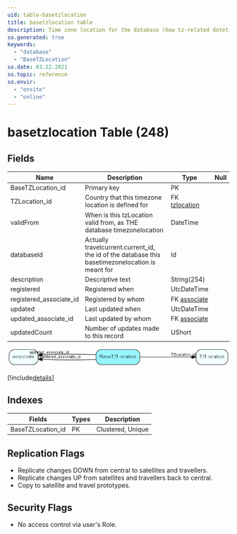 ```yaml
---
uid: table-basetzlocation
title: basetzlocation table
description: Time zone location for the database (how tz-related datetimes should be stored in the database)
so.generated: true
keywords:
  - "database"
  - "BaseTZLocation"
so.date: 03.22.2021
so.topic: reference
so.envir:
  - "onsite"
  - "online"
---
```


# basetzlocation Table (248)

## Fields

| Name | Description | Type | Null |
|------|-------------|------|:----:|
|BaseTZLocation\_id|Primary key|PK| |
|TZLocation\_id|Country that this timezone location is defined for|FK [tzlocation](tzlocation.md)| |
|validFrom|When is this tzLocation valid from, as THE database timezonelocation|DateTime| |
|databaseId|Actually travelcurrent.current_id, the id of the database this basetimezonelocation is meant for|Id| |
|description|Descriptive text|String(254)| |
|registered|Registered when|UtcDateTime| |
|registered\_associate\_id|Registered by whom|FK [associate](associate.md)| |
|updated|Last updated when|UtcDateTime| |
|updated\_associate\_id|Last updated by whom|FK [associate](associate.md)| |
|updatedCount|Number of updates made to this record|UShort| |


![BaseTZLocation table relationship diagram](./media/BaseTZLocation.png)

[!include[details](./includes/BaseTZLocation.md)]

## Indexes

| Fields | Types | Description |
|--------|-------|-------------|
|BaseTZLocation\_id |PK |Clustered, Unique |

## Replication Flags

* Replicate changes DOWN from central to satellites and travellers.
* Replicate changes UP from satellites and travellers back to central.
* Copy to satellite and travel prototypes.

## Security Flags

* No access control via user's Role.

